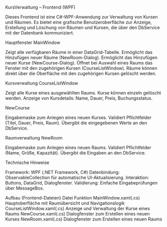 KursVerwaltung – Frontend (WPF)

Dieses Frontend ist eine C#-WPF-Anwendung zur Verwaltung von Kursen und Räumen.
Es bietet eine grafische Benutzeroberfläche zur Anzeige, Erstellung und Löschung von Räumen und Kursen, die über den DbService mit der Datenbank kommuniziert.

Hauptfenster
MainWindow

Zeigt alle verfügbaren Räume in einer DataGrid-Tabelle.
Ermöglicht das Hinzufügen neuer Räume (NewRoom-Dialog).
Ermöglicht das Hinzufügen neuer Kurse (NewCourse-Dialog).
Öffnet bei Auswahl eines Raums das Fenster mit den zugehörigen Kursen (CourseListWindow).
Räume können direkt über die Oberfläche mit den zugehörigen Kursen gelöscht werden.

Kursverwaltung
CourseListWindow

Zeigt alle Kurse eines ausgewählten Raums.
Kurse können einzeln gelöscht werden.
Anzeige von Kursdetails: Name, Dauer, Preis, Buchungsstatus.

NewCourse

Eingabemaske zum Anlegen eines neuen Kurses.
Validiert Pflichtfelder (Titel, Dauer, Preis, Raum).
Übergibt die eingegebenen Werte an den DbService.

Raumverwaltung
NewRoom

Eingabemaske zum Anlegen eines neuen Raums.
Validiert Pflichtfelder (Name, Größe, Kapazität).
Übergibt die Eingaben an den DbService.

Technische Hinweise

Framework: WPF (.NET Framework, C#)
Datenbindung: ObservableCollection<T> für automatische UI-Aktualisierung.
Interaktion: Buttons, DataGrid, Dialogfenster.
Validierung: Einfache Eingabeprüfungen über MessageBox.

Aufbau (Frontend-Dateien)
Datei	Funktion
MainWindow.xaml(.cs)	Hauptoberfläche mit Raumübersicht und Navigationslogik
CourseListWindow.xaml(.cs)	Anzeige und Verwaltung der Kurse eines Raums
NewCourse.xaml(.cs)	Dialogfenster zum Erstellen eines neuen Kurses
NewRoom.xaml(.cs)	Dialogfenster zum Erstellen eines neuen Raums